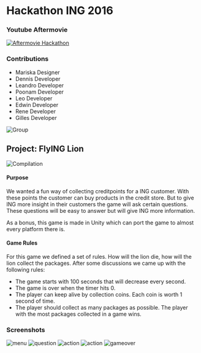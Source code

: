 # Hackathon ING 2016

### Youtube Aftermovie

[![Aftermovie Hackathon](http://img.youtube.com/vi/29Y_POE8tuw/0.jpg)](https://www.youtube.com/watch?v=29Y_POE8tuw)

### Contributions

+ Mariska   Designer
+ Dennis    Developer
+ Leandro   Developer
+ Poonam    Developer
+ Leo       Developer
+ Edwin     Developer
+ Rene      Developer
+ Gilles    Developer

![Group](https://github.com/Runman44/hackaton2016/blob/master/Screenshots/group_photo.jpeg "Group Photo")

## Project: FlyING Lion

![Compilation](https://github.com/Runman44/hackaton2016/blob/master/Screenshots/cute_compilation_extra.png "Compilation")

#### Purpose

We wanted a fun way of collecting creditpoints for a ING customer. With these points the customer can buy products in the credit store. But to give ING more insight in their customers the game will ask certain questions. These questions will be easy to answer but will give ING more information. 

As a bonus, this game is made in Unity which can port the game to almost every platform there is. 

#### Game Rules

For this game we defined a set of rules. How will the lion die, how will the lion collect the packages. After some discussions we came up with the following rules:

+ The game starts with 100 seconds that will decrease every second. 
+ The game is over when the timer hits 0. 
+ The player can keep alive by collection coins. Each coin is worth 1 second of time. 
+ The player should collect as many packages as possible. The player with the most packages collected in a game wins.

### Screenshots

![menu](https://github.com/Runman44/hackaton2016/blob/master/Screenshots/menu_screen.png "Menu")
![question](https://github.com/Runman44/hackaton2016/blob/master/Screenshots/question_screen.png "A/B Screen")
![action](https://github.com/Runman44/hackaton2016/blob/master/Screenshots/action_1.png "In-Game")
![action](https://github.com/Runman44/hackaton2016/blob/master/Screenshots/action_2.png "Blocking Elephants")
![gameover](https://github.com/Runman44/hackaton2016/blob/master/Screenshots/game_over.png "Gameover")

